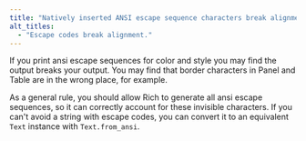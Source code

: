 ```yaml
---
title: "Natively inserted ANSI escape sequence characters break alignment of Panel"
alt_titles:
  - "Escape codes break alignment."
---
```


If you print ansi escape sequences for color and style you may find the output breaks your output.
You may find that border characters in Panel and Table are in the wrong place, for example.

As a general rule, you should allow Rich to generate all ansi escape sequences, so it can correctly account for these invisible characters.
If you can't avoid a string with escape codes, you can convert it to an equivalent `Text` instance with `Text.from_ansi`.
